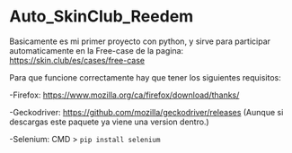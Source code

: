 # Auto_SkinClub_Reedem

Basicamente es mi primer proyecto con python, y sirve para participar automaticamente en la Free-case de la pagina: https://skin.club/es/cases/free-case

Para que funcione correctamente hay que tener los siguientes requisitos:

-Firefox: https://www.mozilla.org/ca/firefox/download/thanks/

-Geckodriver: https://github.com/mozilla/geckodriver/releases  (Aunque si descargas este paquete ya viene una version dentro.)

-Selenium: CMD > ``pip install selenium``
